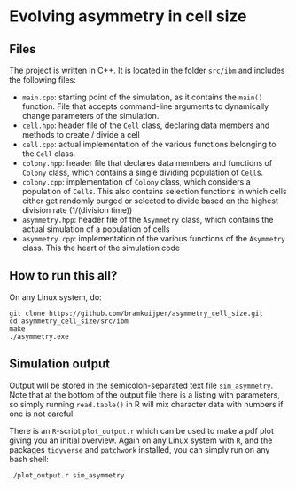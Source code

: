 # Evolving asymmetry in cell size

## Files
The project is written in C++. It is located in the folder `src/ibm` and includes the following files:
* `main.cpp`: starting point of the simulation, as it contains the `main()` function. File that accepts command-line arguments to dynamically change parameters of the simulation.
* `cell.hpp`: header file of the `Cell` class, declaring data members and methods to create / divide a cell
* `cell.cpp`: actual implementation of the various functions belonging to the `Cell` class.
* `colony.hpp`: header file that declares data members and functions of `Colony` class, which contains a single dividing population of `Cell`s.
* `colony.cpp`: implementation of  `Colony` class, which considers a population of `Cell`s. This also contains selection functions in which cells either get randomly purged or selected to divide based on the highest division rate (1/(division time))
* `asymmetry.hpp`: header file of the `Asymmetry` class, which contains the actual simulation of a population of cells
* `asymmetry.cpp`: implementation of the various functions of the `Asymmetry` class. This the heart of the simulation code

## How to run this all?
On any Linux system, do:
```
git clone https://github.com/bramkuijper/asymmetry_cell_size.git
cd asymmetry_cell_size/src/ibm
make
./asymmetry.exe
```

## Simulation output
Output will be stored in the semicolon-separated text file `sim_asymmetry`. Note that at the bottom of the output file there is a listing with parameters, so simply running `read.table()` in R will mix character data with numbers if one is not careful.

There is an `R`-script `plot_output.r` which can be used to make a pdf plot giving you an initial overview. Again on any Linux system with `R`, and the packages `tidyverse` and `patchwork` installed, you can simply run on any bash shell:
```
./plot_output.r sim_asymmetry
```
